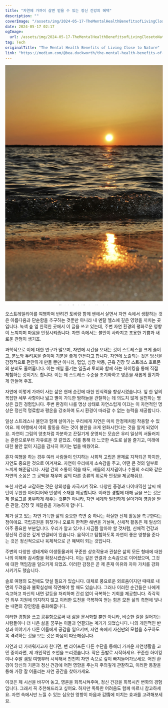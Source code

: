 ```yaml
---
title: "자연에 가까이 살면 얻을 수 있는 정신 건강의 혜택"
description: ""
coverImage: "/assets/img/2024-05-17-TheMentalHealthBenefitsofLivingClosetoNature_0.png"
date: 2024-05-17 02:17
ogImage: 
  url: /assets/img/2024-05-17-TheMentalHealthBenefitsofLivingClosetoNature_0.png
tag: Tech
originalTitle: "The Mental Health Benefits of Living Close to Nature"
link: "https://medium.com/@bea.duckworth/the-mental-health-benefits-of-living-close-to-nature-a9e500f4a998"
---
```



![image](/assets/img/2024-05-17-TheMentalHealthBenefitsofLivingClosetoNature_0.png)

오스트레일리아를 여행하며 반려견 토비랑 함께 밴에서 살면서 자연 속에서 생활하는 것은 아름다움과 단순함을 추구하는 것뿐만 아니라 내 멘탈 헬스에 깊은 영향을 끼치는 곳입니다. 녹색 숲 옆 한적한 곳에서 이 글을 쓰고 있는데, 주변 자연 환경의 평화로운 영향이 느껴지며 마음을 안정시켜줍니다. 자연 속에서는 불안이 사라지고 조용한 기쁨과 새로운 관점이 생기죠.

과학적으로 이에 대한 연구가 많으며, 자연에 시간을 보내는 것이 스트레스를 크게 줄이고, 분노와 두려움을 줄이며 기분을 좋게 만든다고 합니다. 자연에 노출되는 것은 당신을 감정적으로 편안하게 만들 뿐만 아니라, 혈압, 심장 박동, 근육 긴장 및 스트레스 호르몬의 분비도 줄여줍니다. 이는 매일 즐기는 일출과 토비와 함께 하는 하이킹을 통해 직접 체험하는 것이기도 합니다. 이는 제 스트레스 수준을 초기화하고 영혼을 새롭게 활기차게 만들어 주죠.

자연에 이렇게 가까이 사는 삶은 현재 순간에 대한 인식력을 향상시켰습니다. 잎 한 잎의 복잡한 세부 사항이나 넓고 별이 가득한 밤하늘을 관찰하는 데 의도치 않게 실천하는 명상은 값진 경험입니다. 주변 환경이 나를 명상 상태로 자연스럽게 이끄는 이 자연적인 명상은 정신적 명료함과 평온을 강조하여 도시 환경이 따라갈 수 없는 능력을 제공합니다.

<div class="content-ad"></div>

일상 스트레스나 불안과 함께 살아가는 우리에게 자연은 마치 안정제처럼 작용할 수 있어요. 제 여행에서 야외 활동을 하는 것이 불안을 크게 완화시킨다는 것을 알게 되었어요. 자연이 그림의 양초처럼 차분하고 끈질기게 운영되는 모습은 우리 일상의 서둘러지는 혼란으로부터 자유로운 것 같았죠. 이를 통해 더 느긋한 속도로 삶을 즐기고, 미래에 대한 불안 없이 지금을 감사히 여기는 법을 배웠어요.

혼자 여행을 하는 경우 여러 사람들이 인지하는 사회적 고립은 문제로 지적되곤 하지만, 자연도 중요한 것으로 여겨져요. 자연이 우리에게 소속감을 주고, 어떤 큰 것의 일부로 느끼게 해준답니다. 사람 간의 소통이 적을 때도, 새들의 지저귐이나 수풀의 소리와 같은 자연의 소음은 그 공백을 채우며 삶의 다른 종류의 위로와 안정을 제공해줘요.

또한 자연과 교감하는 것은 창의성을 자극시켜 줘요. 다양한 풍경과 다이내믹한 날씨 패턴이 무한한 아이디어와 반성의 소재를 제공합니다. 이러한 경험에 대해 글을 쓰는 것은 제 블로그를 풍부하게 해주는 것뿐만 아니라, 자연 세계와 밀접하게 살아가며 영감을 받은 관찰, 감정 및 깨달음을 가능하게 합니다.

제가 살고 있는 자연 가득한 삶의 중요한 측면 중 하나는 확실한 신체 활동을 촉구한다는 점이에요. 국립공원을 휘젓거나 오로지 한적한 해변을 거닐며, 신체적 활동은 제 일상의 아주 중요한 부분입니다. 우리가 알고 있거나 지금쯤 알아야 할 것처럼, 신체적 건강과 정신적 건강은 깊게 연결되어 있습니다. 움직이고 탐험하도록 자연이 좋은 영향을 준다는 것은 정신적으로나 육체적으로 큰 혜택이 되는 것입니다.

<div class="content-ad"></div>

주변의 다양한 생태계와 야생동물과의 꾸준한 상호작용과 관찰은 삶의 모든 형태에 대한 나의 이해와 감사함을 확장시켰습니다. 이는 깊은 연결과 소속감으로 이어졌으며, 그것에 대한 책임감을 일으키게 되었죠. 이러한 감정은 곧 제 존재 이유와 자아 가치를 강화시키기도 했습니다.

솔로 여행의 도전에도 맞설 필요가 있습니다. 대체로 풍요로운 외로움이지만 때때로 내면의 두려움과 불확실성에 직면해야 할 때도 있습니다. 그러나 이러한 순간들은 나에게 숙고하고 자신의 내면 갈등을 처리하며 간섭 없이 극복하는 기회를 제공합니다. 즉각적인 외부 지원에 의지하지 않고 이러한 도전을 극복하여 얻는 힘은 모든 삶의 측면에 빛나는 내면의 강인함을 융화해줍니다.

이러한 경험을 쓰고 공유함으로써 내 삶을 문서화할 뿐만 아니라, 비슷한 길을 걸어가는 사람들이나 더 나은 삶을 꿈꾸는 이들과 연결되는 계기가 되었습니다. 나의 개인적인 반성과 이야기가 다른 이들에게 공감을 일으키며, 자연 속에서 자신만의 모험을 추구하도록 격려하는 것을 보는 것은 마음이 따뜻해집니다.

자연과 더 가까워지고자 한다면, 밴 라이프든 다른 수단을 통해더 가까운 자연생활을 고민 중이라면, 제 개인적인 조언을 드리겠습니다. 작은 출발로 시작하세요. 꾸준한 하이킹이나 주말 캠핑 여행부터 시작해서 천천히 자연 속으로 깊이 빠져들어가보세요. 어떤 환경이 당신의 기분과 정신 건강에 어떤 영향을 주는지 주의깊게 관찰하고, 이러한 통찰을 통해 가장 잘 어울리는 자연 공간을 찾아가세요.

<div class="content-ad"></div>

이것은 제 시선을 바꾸어 놓고, 영혼을 회복시켜주며, 정신 건강을 회복시킨 변화의 경험입니다. 그래서 꼭 추천해드리고 싶어요. 하지만 독특한 어려움도 함께 따르니 참고하세요. 자연 속에서만 느낄 수 있는 심오한 영향이 마음과 감情에 미치는 효과를 고려해보세요.